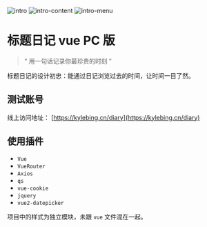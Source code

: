 ![intro](https://user-images.githubusercontent.com/12215982/96687778-ed396480-13b2-11eb-9636-245153815ac0.png)
![intro-content](https://user-images.githubusercontent.com/12215982/96687762-e9a5dd80-13b2-11eb-9464-22f2a3c99f7e.png)
![intro-menu](https://user-images.githubusercontent.com/12215982/96687774-ec083780-13b2-11eb-8eaf-1404697df82d.png)

# 标题日记 vue PC 版

> “ 用一句话记录你最珍贵的时刻 ”

标题日记的设计初忠：能通过日记浏览过去的时间，让时间一目了然。



## 测试账号

线上访问地址： [https://kylebing.cn/diary](https://kylebing.cn/diary)


## 使用插件
- `Vue`
- `VueRouter`
- `Axios`
- `qs`
- `vue-cookie`
- `jquery`
- `vue2-datepicker`

项目中的样式为独立模块，未跟 `vue` 文件混在一起。